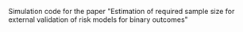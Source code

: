 Simulation code for the paper "Estimation of required sample size for external validation of risk models for binary outcomes"
